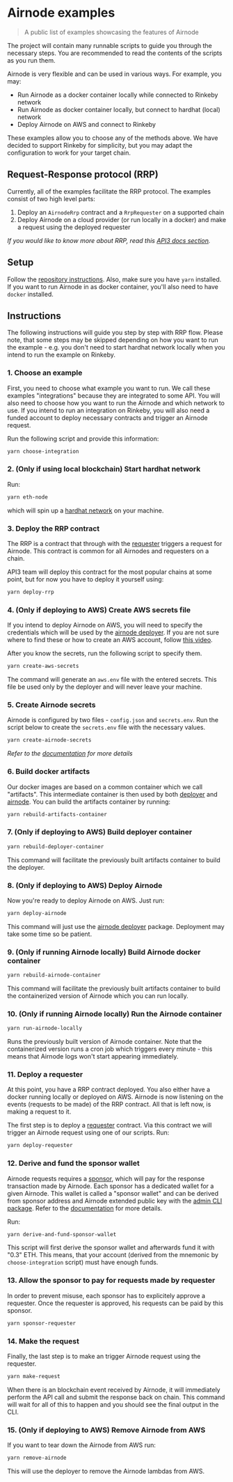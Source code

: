 # Airnode examples

> A public list of examples showcasing the features of Airnode

The project will contain many runnable scripts to guide you through the necessary steps. You are recommended to read the
contents of the scripts as you run them.

Airnode is very flexible and can be used in various ways. For example, you may:
- Run Airnode as a docker container locally while connected to Rinkeby network
- Run Airnode as docker container locally, but connect to hardhat (local) network
- Deploy Airnode on AWS and connect to Rinkeby

These examples allow you to choose any of the methods above. We have decided to support Rinkeby for simplicity, but you
may adapt the configuration to work for your target chain.

## Request-Response protocol (RRP)

Currently, all of the examples facilitate the RRP protocol. The examples consist of two high level parts:
1. Deploy an `AirnodeRrp` contract and a `RrpRequester` on a supported chain
2. Deploy Airnode on a cloud provider (or run locally in a docker) and make a request using the deployed requester

_If you would like to know more about RRP, read this [API3 docs section](https://docs.api3.org/airnode/next/concepts/)._

## Setup

Follow the [repository instructions](https://github.com/api3dao/airnode#instructions).
Also, make sure you have `yarn` installed.
If you want to run Airnode in as docker container, you'll also need to have `docker` installed.

## Instructions

The following instructions will guide you step by step with RRP flow. Please note, that some steps may be skipped
depending on how you want to run the example - e.g. you don't need to start hardhat network locally when you intend to
run the example on Rinkeby.

### 1. Choose an example

First, you need to choose what example you want to run. We call these examples "integrations" because they are
integrated to some API. You will also need to choose how you want to run the Airnode and which network to use. If you intend to run an integration on Rinkeby, you will also need a funded account to deploy necessary contracts and trigger an Airnode request.

Run the following script and provide this information:
```sh
yarn choose-integration
```

### 2. (Only if using local blockchain) Start hardhat network

Run:
```sh
yarn eth-node
```

which will spin up a [hardhat network](https://hardhat.org/hardhat-network/) on your machine.

### 3. Deploy the RRP contract

The RRP is a contract that through with the [requester](link) triggers a request for Airnode. This contract is common for all Airnodes and requesters on a chain.

API3 team will deploy this contract for the most popular chains at some point, but for now you have to deploy it yourself using:

```sh
yarn deploy-rrp
```

### 4. (Only if deploying to AWS) Create AWS secrets file

If you intend to deploy Airnode on AWS, you will need to specify the credentials which will be used by the [airnode
deployer](link). If you are not sure where to find these or how to create an AWS account, follow [this
video](https://www.youtube.com/watch?v=KngM5bfpttA).

After you know the secrets, run the following script to specify them.

```sh
yarn create-aws-secrets
```

The command will generate an `aws.env` file with the entered secrets. This file be used only by the deployer and will
never leave your machine.

### 5. Create Airnode secrets

Airnode is configured by two files - `config.json` and `secrets.env`. Run the script below to create the `secrets.env` file with the necessary values.

```sh
yarn create-airnode-secrets
```

_Refer to the [documentation](https://docs.api3.org/airnode/next/grp-providers/guides/build-an-airnode/configuring-airnode.html) for more details_

### 6. Build docker artifacts

Our docker images are based on a common container which we call "artifacts". This intermediate container is then used by
both [deployer](https://github.com/api3dao/airnode/tree/master/packages/deployer) and
[airnode](https://github.com/api3dao/airnode/tree/master/packages/node). You can build the artifacts container by running:

```sh
yarn rebuild-artifacts-container
```

### 7. (Only if deploying to AWS) Build deployer container

```sh
yarn rebuild-deployer-container
```

This command will facilitate the previously built artifacts container to build the deployer.

### 8. (Only if deploying to AWS) Deploy Airnode

Now you're ready to deploy Airnode on AWS. Just run:

```sh
yarn deploy-airnode
```

This command will just use the [airnode deployer](https://github.com/api3dao/airnode/tree/master/packages/deployer) package. Deployment may take some time so be patient.

### 9. (Only if running Airnode locally) Build Airnode docker container

```sh
yarn rebuild-airnode-container
```

This command will facilitate the previously built artifacts container to build the containerized version of Airnode
which you can run locally.

### 10. (Only if running Airnode locally) Run the Airnode container

```sh
yarn run-airnode-locally
```

Runs the previously built version of Airnode container. Note that the containerized version runs a cron job which
triggers every minute - this means that Airnode logs won't start appearing immediately.

### 11. Deploy a requester

At this point, you have a RRP contract deployed. You also either have a docker running locally or deployed on AWS.
Airnode is now listening on the events (requests to be made) of the RRP contract. All that is left now, is making a
request to it. 

The first step is to deploy a [requester](link) contract. Via this contract we will trigger an Airnode request using one
of our scripts. Run:

```sh
yarn deploy-requester
```

### 12. Derive and fund the sponsor wallet

Airnode requests requires a [sponsor](link), which will pay for the response transaction made by Airnode. Each sponsor
has a dedicated wallet for a given Airnode. This wallet is called a "sponsor wallet" and can be derived from sponsor
address and Airnode extended public key with the [admin CLI package](link). Refer to the
[documentation](https://docs.api3.org/airnode/next/grp-developers/requesters-sponsors.html#how-to-derive-a-sponsor-wallet)
for more details.

Run:
```sh
yarn derive-and-fund-sponsor-wallet
```

This script will first derive the sponsor wallet and afterwards fund it with "0.3" ETH. This means, that
your account (derived from the mnemonic by `choose-integration` script) must have enough funds.

### 13. Allow the sponsor to pay for requests made by requester

In order to prevent misuse, each sponsor has to explicitely approve a requester. Once the requester is approved, his
requests can be paid by this sponsor. 

```sh
yarn sponsor-requester
```

### 14. Make the request

Finally, the last step is to make an trigger Airnode request using the requester.

```sh
yarn make-request
```

When there is an blockchain event received by Airnode, it will immediately perform the API call and submit the response
back on chain. This command will wait for all of this to happen and you should see the final output in the CLI.

### 15. (Only if deploying to AWS) Remove Airnode from AWS

If you want to tear down the Airnode from AWS run:

```sh
yarn remove-airnode
```

This will use the deployer to remove the Airnode lambdas from AWS.
